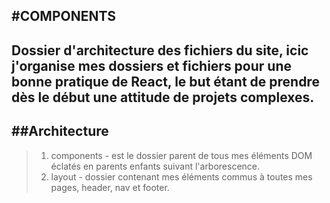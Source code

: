 #COMPONENTS
-----
Dossier d'architecture des fichiers du site, icic j'organise mes dossiers et fichiers pour une bonne pratique de React, le but étant de prendre dès le début une attitude de projets complexes.
-----
##Architecture
-----
> 1. components - est le dossier parent de tous mes éléments DOM éclatés en parents enfants suivant l'arborescence.
> 2. layout - dossier contenant mes éléments commus à toutes mes pages, header, nav et footer.
